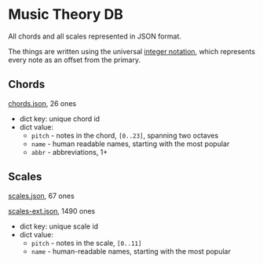 # Music Theory DB

All chords and all scales represented in JSON format.

The things are written using the universal [integer notation][1],
which represents every note as an offset from the primary.

## Chords

[chords.json](chords.json), 26 ones

- dict key: unique chord id
- dict value:
  - `pitch` - notes in the chord, `[0..23]`, spanning two octaves
  - `name` - human readable names, starting with the most popular
  - `abbr` - abbreviations, 1+

## Scales

[scales.json](scales.json), 67 ones

[scales-ext.json](scales-ext.json), 1490 ones

- dict key: unique scale id
- dict value:
  - `pitch` - notes in the scale, `[0..11]`
  - `name` - human-readable names, starting with the most popular


[1]: https://en.wikipedia.org/wiki/Pitch_class#Integer_notation
